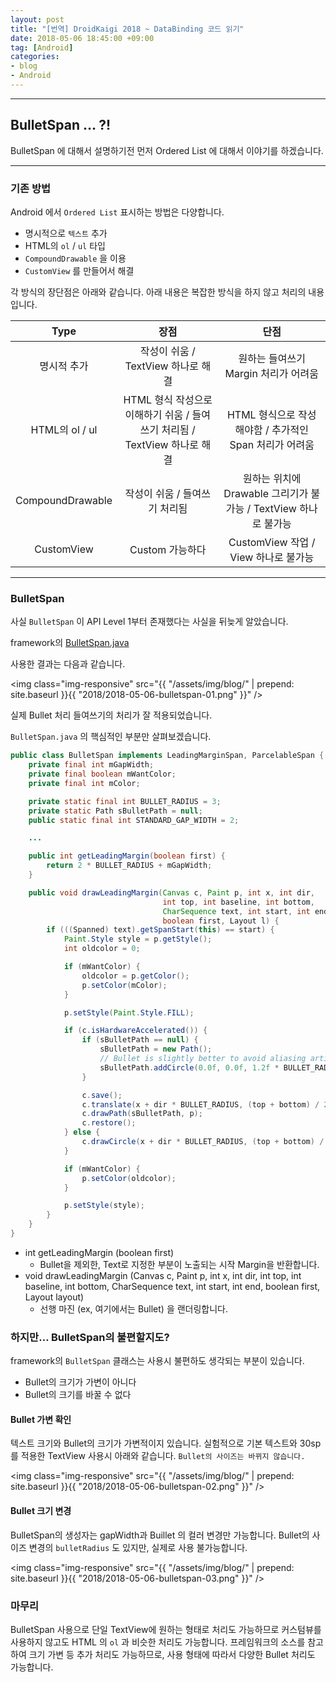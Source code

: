 ```yaml
---
layout: post
title: "[번역] DroidKaigi 2018 ~ DataBinding 코드 읽기"
date: 2018-05-06 18:45:00 +09:00
tag: [Android]
categories:
- blog
- Android
---
```


<!--more-->

- - -

## BulletSpan … ?!

BulletSpan 에 대해서 설명하기전 먼저 Ordered List 에 대해서 이야기를 하겠습니다.

------

### 기존 방법

Android 에서 `Ordered List` 표시하는 방법은 다양합니다.

- 명시적으로 `텍스트` 추가
- HTML의  `ol`  / `ul` 타입
- `CompoundDrawable` 을 이용
- `CustomView` 를 만들어서 해결

각 방식의 장단점은 아래와 같습니다. 아래 내용은 복잡한 방식을 하지 않고 처리의 내용입니다.

|       Type       |                             장점                             |                             단점                             |
| :--------------: | :----------------------------------------------------------: | :----------------------------------------------------------: |
|   명시적 추가    |              작성이 쉬움 / TextView 하나로 해결              |             원하는 들여쓰기 Margin 처리가 어려움             |
|  HTML의 ol / ul  | HTML 형식 작성으로 이해하기 쉬움 / 들여쓰기 처리됨 / TextView 하나로 해결 |    HTML 형식으로 작성해야함 / 추가적인 Span 처리가 어려움    |
| CompoundDrawable |                작성이 쉬움 / 들여쓰기 처리됨                 | 원하는 위치에 Drawable 그리기가 불가능 / TextView 하나로 불가능 |
|    CustomView    |                       Custom 가능하다                        |             CustomView 작업 / View 하나로 불가능             |

------

### BulletSpan

사실 `BulletSpan` 이 API Level 1부터 존재했다는 사실을 뒤늦게 알았습니다.

framework의 [BulletSpan.java](https://android.googlesource.com/platform/frameworks/base/+/master/core/java/android/text/style/BulletSpan.java)

사용한 결과는 다음과 같습니다.

<img class="img-responsive" src="{{ "/assets/img/blog/" | prepend: site.baseurl }}{{ "2018/2018-05-06-bulletspan-01.png" }}" /> 

실제 Bullet 처리 들여쓰기의 처리가 잘 적용되었습니다.

`BulletSpan.java` 의 핵심적인 부분만 살펴보겠습니다.

```java
public class BulletSpan implements LeadingMarginSpan, ParcelableSpan {
    private final int mGapWidth;
    private final boolean mWantColor;
    private final int mColor;

    private static final int BULLET_RADIUS = 3;
    private static Path sBulletPath = null;
    public static final int STANDARD_GAP_WIDTH = 2;

    ...

    public int getLeadingMargin(boolean first) {
        return 2 * BULLET_RADIUS + mGapWidth;
    }

    public void drawLeadingMargin(Canvas c, Paint p, int x, int dir,
                                  int top, int baseline, int bottom,
                                  CharSequence text, int start, int end,
                                  boolean first, Layout l) {
        if (((Spanned) text).getSpanStart(this) == start) {
            Paint.Style style = p.getStyle();
            int oldcolor = 0;

            if (mWantColor) {
                oldcolor = p.getColor();
                p.setColor(mColor);
            }

            p.setStyle(Paint.Style.FILL);

            if (c.isHardwareAccelerated()) {
                if (sBulletPath == null) {
                    sBulletPath = new Path();
                    // Bullet is slightly better to avoid aliasing artifacts on mdpi devices.
                    sBulletPath.addCircle(0.0f, 0.0f, 1.2f * BULLET_RADIUS, Direction.CW);
                }

                c.save();
                c.translate(x + dir * BULLET_RADIUS, (top + bottom) / 2.0f);
                c.drawPath(sBulletPath, p);
                c.restore();
            } else {
                c.drawCircle(x + dir * BULLET_RADIUS, (top + bottom) / 2.0f, BULLET_RADIUS, p);
            }

            if (mWantColor) {
                p.setColor(oldcolor);
            }

            p.setStyle(style);
        }
    }
}
```

- int getLeadingMargin (boolean first)
  - Bullet을 제외한, Text로 지정한 부분이 노출되는 시작 Margin을 반환합니다.
- void drawLeadingMargin (Canvas c, Paint p, int x, int dir, int top, int baseline, int bottom, CharSequence text, int start, int end, boolean first, Layout layout)
  - 선행 마진 (ex, 여기에서는 Bullet) 을 랜더링합니다.

### 하지만… BulletSpan의 불편할지도?

framework의 `BulletSpan` 클래스는 사용시 불편하도 생각되는 부분이 있습니다. 

- Bullet의 크기가 가변이 아니다
- Bullet의 크기를 바꿀 수 없다

#### Bullet 가변 확인

텍스트 크기와 Bullet의 크기가 가변적이지 있습니다. 실험적으로 기본 텍스트와 30sp 를 적용한 TextView 사용시 아래와 같습니다. `Bullet의 사이즈는 바뀌지 않습니다.`

<img class="img-responsive" src="{{ "/assets/img/blog/" | prepend: site.baseurl }}{{ "2018/2018-05-06-bulletspan-02.png" }}" /> 

#### Bullet 크기 변경

BulletSpan의 생성자는 gapWidth과 Buillet 의 컬러 변경만 가능합니다. Bullet의 사이즈 변경의  `bulletRadius` 도 있지만, 실제로 사용 불가능합니다.

<img class="img-responsive" src="{{ "/assets/img/blog/" | prepend: site.baseurl }}{{ "2018/2018-05-06-bulletspan-03.png" }}" /> 

### 마무리

BulletSpan 사용으로 단일 TextView에 원하는 형태로 처리도 가능하므로 커스텀뷰를 사용하지 않고도 HTML 의 `ol` 과 비슷한 처리도 가능합니다. 프레임워크의 소스를 참고하여 크기 가변 등 추가 처리도 가능하므로, 사용 형태에 따라서 다양한 Bullet 처리도 가능합니다.